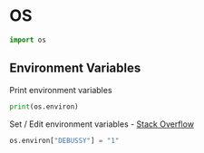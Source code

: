 # OS
```python
import os
```

<!-- """
TODO: Command In, Read command output
read from concole os.popen().read()

# TODO:
Creating Directory - https://stackoverflow.com/questions/273192/how-can-i-safely-create-a-nested-directory-in-python
""" -->

<!-- 

"""
List of files and dirs:
https://docs.python.org/2/library/os.html#os.listdir
https://stackoverflow.com/questions/3207219/how-do-i-list-all-files-of-a-directory
"""
files = os.listdir("path")


"""
https://docs.python.org/3/library/os.html#os.walk
"""
os.walk()

"""
Path
""" -->

## Environment Variables

Print environment variables
```python
print(os.environ)
```

 Set / Edit environment variables - [Stack Overflow](https://stackoverflow.com/questions/5971312/how-to-set-environment-variables-in-python)
```python
os.environ["DEBUSSY"] = "1"
```